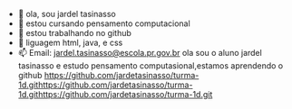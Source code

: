 - 👋 ola, sou  jardel tasinasso
- 👀 estou cursando pensamento computacional 
- 🌱 estou trabalhando no github 
- 💞️ liguagem html, java, e css
- 📫 Email: jardel.tasinasso@escola.pr.gov.br
ola sou o aluno jardel tasinasso e estudo pensamento computasional,estamos aprendendo o github
https://github.com/jardetasinasso/turma-1d.githttps://github.com/jardetasinasso/turma-1d.githttps://github.com/jardetasinasso/turma-1d.git
